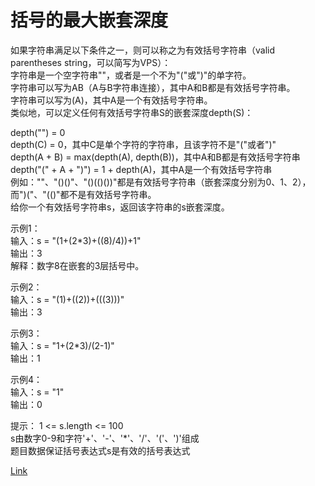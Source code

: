 <h1>括号的最大嵌套深度</h1>

如果字符串满足以下条件之一，则可以称之为有效括号字符串（valid parentheses string，可以简写为VPS）：</br>
字符串是一个空字符串""，或者是一个不为"("或")"的单字符。</br>
字符串可以写为AB（A与B字符串连接），其中A和B都是有效括号字符串。</br>
字符串可以写为(A)，其中A是一个有效括号字符串。</br>
类似地，可以定义任何有效括号字符串S的嵌套深度depth(S)：</br>

depth("") = 0</br>
depth(C) = 0，其中C是单个字符的字符串，且该字符不是"("或者")"</br>
depth(A + B) = max(depth(A), depth(B))，其中A和B都是有效括号字符串</br>
depth("(" + A + ")") = 1 + depth(A)，其中A是一个有效括号字符串</br>
例如：""、"()()"、"()(()())"都是有效括号字符串（嵌套深度分别为0、1、2），而")("、"(()"都不是有效括号字符串。</br>
给你一个有效括号字符串s，返回该字符串的s嵌套深度。</br>

示例1：</br>
输入：s = "(1+(2*3)+((8)/4))+1"</br>
输出：3</br>
解释：数字8在嵌套的3层括号中。</br>

示例2：</br>
输入：s = "(1)+((2))+(((3)))"</br>
输出：3</br>

示例3：</br>
输入：s = "1+(2*3)/(2-1)"</br>
输出：1</br>

示例4：</br>
输入：s = "1"</br>
输出：0</br>

提示：
1 <= s.length <= 100</br>
s由数字0-9和字符'+'、'-'、'*'、'/'、'('、')'组成</br>
题目数据保证括号表达式s是有效的括号表达式</br>

[Link](https://leetcode-cn.com/problems/maximum-nesting-depth-of-the-parentheses/)